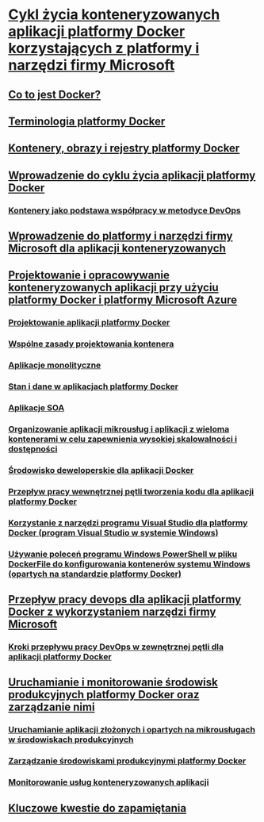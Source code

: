 # [Cykl życia konteneryzowanych aplikacji platformy Docker korzystających z platformy i narzędzi firmy Microsoft](index.md)
## [Co to jest Docker?](what-is-docker.md)
## [Terminologia platformy Docker](docker-terminology.md)
## [Kontenery, obrazy i rejestry platformy Docker](docker-containers-images-and-registries.md)
## [Wprowadzenie do cyklu życia aplikacji platformy Docker](Docker-application-lifecycle/index.md)
### [Kontenery jako podstawa współpracy w metodyce DevOps](Docker-application-lifecycle/containers-foundation-for-devops-collaboration.md)
## [Wprowadzenie do platformy i narzędzi firmy Microsoft dla aplikacji konteneryzowanych](Microsoft-platform-tools-containerized-apps/index.md)
## [Projektowanie i opracowywanie konteneryzowanych aplikacji przy użyciu platformy Docker i platformy Microsoft Azure](design-develop-containerized-apps/index.md)
### [Projektowanie aplikacji platformy Docker](design-develop-containerized-apps/design-docker-applications.md)
### [Wspólne zasady projektowania kontenera](design-develop-containerized-apps/common-container-design-principles.md)
### [Aplikacje monolityczne](design-develop-containerized-apps/monolithic-applications.md)
### [Stan i dane w aplikacjach platformy Docker](design-develop-containerized-apps/state-and-data-in-docker-applications.md)
### [Aplikacje SOA](design-develop-containerized-apps/soa-applications.md)
### [Organizowanie aplikacji mikrousług i aplikacji z wieloma kontenerami w celu zapewnienia wysokiej skalowalności i dostępności](design-develop-containerized-apps/orchestrate-high-scalability-availability.md)
### [Środowisko deweloperskie dla aplikacji Docker](design-develop-containerized-apps/docker-apps-development-environment.md)
### [Przepływ pracy wewnętrznej pętli tworzenia kodu dla aplikacji platformy Docker](design-develop-containerized-apps/docker-apps-inner-loop-workflow.md)
### [Korzystanie z narzędzi programu Visual Studio dla platformy Docker (program Visual Studio w systemie Windows)](design-develop-containerized-apps/visual-studio-tools-for-docker.md)
### [Używanie poleceń programu Windows PowerShell w pliku DockerFile do konfigurowania kontenerów systemu Windows (opartych na standardzie platformy Docker)](design-develop-containerized-apps/set-up-windows-containers-with-powershell.md)
## [Przepływ pracy devops dla aplikacji platformy Docker z wykorzystaniem narzędzi firmy Microsoft](docker-devops-workflow/index.md)
### [Kroki przepływu pracy DevOps w zewnętrznej pętli dla aplikacji platformy Docker](docker-devops-workflow/docker-application-outer-loop-devops-workflow.md)
## [Uruchamianie i monitorowanie środowisk produkcyjnych platformy Docker oraz zarządzanie nimi](run-manage-monitor-docker-environments/index.md)
### [Uruchamianie aplikacji złożonych i opartych na mikrousługach w środowiskach produkcyjnych](run-manage-monitor-docker-environments/run-microservices-based-applications-in-production.md)
### [Zarządzanie środowiskami produkcyjnymi platformy Docker](run-manage-monitor-docker-environments/manage-production-docker-environments.md)
### [Monitorowanie usług konteneryzowanych aplikacji](run-manage-monitor-docker-environments/monitor-containerized-application-services.md)
## [Kluczowe kwestie do zapamiętania](key-takeaways/index.md)
